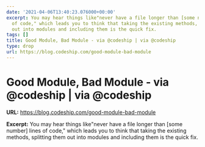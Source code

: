 ```yaml
---
date: '2021-04-06T13:40:23.076000+00:00'
excerpt: You may hear things like"never have a file longer than [some number] lines
  of code," which leads you to think that taking the existing methods, splitting them
  out into modules and including them is the quick fix.
tags: []
title: Good Module, Bad Module - via @codeship | via @codeship
type: drop
url: https://blog.codeship.com/good-module-bad-module
---
```


# Good Module, Bad Module - via @codeship | via @codeship

**URL:** https://blog.codeship.com/good-module-bad-module

**Excerpt:** You may hear things like"never have a file longer than [some number] lines of code," which leads you to think that taking the existing methods, splitting them out into modules and including them is the quick fix.
